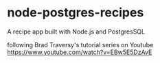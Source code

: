 # node-postgres-recipes
A recipe app built with Node.js and PostgresSQL

following Brad Traversy's tutorial series on Youtube
https://www.youtube.com/watch?v=EBw5E5DzAvE
